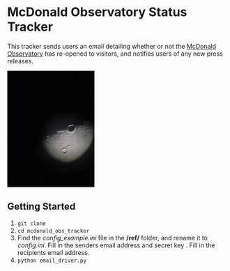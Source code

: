 # McDonald Observatory Status Tracker

This tracker sends users an email detailing whether or not the [McDonald Observatory](https://mcdonaldobservatory.org/) has re-opened to visitors, and notifies users of any new press releases. 

<img src="mcdonald_obs_moon.JPG" alt="Moon from McDonald Observatory 36 inch telescope" style="width: 200px;"/>

## Getting Started

1. `git clone`
2. `cd mcdonald_obs_tracker`
3. Find the *config_example.ini* file in the **/ref/** folder, and rename it to *config.ini*. Fill in the senders email address and secret key . Fill in the recipients email address.  
3. `python email_driver.py`



